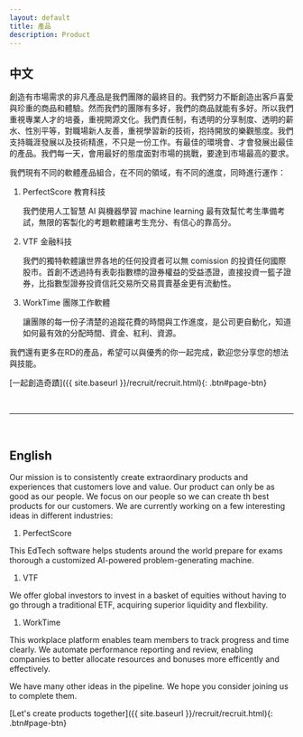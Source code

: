 ```yaml
---
layout: default
title: 產品
description: Product
---
```


## 中文

創造有市場需求的非凡產品是我們團隊的最終目的。我們努力不斷創造出客戶喜愛與珍重的商品和體驗。然而我們的團隊有多好，我們的商品就能有多好。所以我們重視專業人才的培養，重視開源文化。我們責任制，有透明的分享制度、透明的薪水、性別平等，對職場新人友善，重視學習新的技術，抱持開放的樂觀態度。我們支持職涯發展以及技術精進，不只是一份工作。有最佳的環境會、才會發展出最佳的產品。我們每一天，會用最好的態度面對市場的挑戰，要達到市場最高的要求。

我們現有不同的軟體產品組合，在不同的領域，有不同的進度，同時進行運作：

1. PerfectScore 教育科技

	我們使用人工智慧 AI 與機器學習 machine learning 最有效幫忙考生準備考試，無限的客製化的考題軟體讓考生充分、有信心的靠高分。

2. VTF 金融科技

	我們的獨特軟體讓世界各地的任何投資者可以無 comission 的投資任何國際股市。首創不透過持有表彰指數標的證券權益的受益憑證，直接投資一籃子證券，比指數型證券投資信託交易所交易買賣基金更有流動性。

3. WorkTime 團隊工作軟體

	讓團隊的每一份子清楚的追蹤花費的時間與工作進度，是公司更自動化，知道如何最有效的分配時間、資金、紅利、資源。


我們還有更多在RD的產品，希望可以與優秀的你一起完成，歡迎您分享您的想法與技能。


[一起創造奇蹟]({{ site.baseurl }}/recruit/recruit.html){: .btn#page-btn}


<br>

---

<br>

## English

Our mission is to consistently create extraordinary products and experiences that customers love and value. Our product can only be as good as our people. We focus on our people so we can create th best products for our customers. We are currently working on a few interesting ideas in different industries:

1. PerfectScore

This EdTech software helps students around the world prepare for exams thorough a customized AI-powered problem-generating machine.

1. VTF

We offer global investors to invest in a basket of equities without having to go through a traditional ETF, acquiring superior liquidity and flexbility.

1. WorkTime

This workplace platform enables team members to track progress and time clearly. We automate performance reporting and review, enabling companies to better allocate resources and bonuses more efficently and effectively. 


We have many other ideas in the pipeline. We hope you consider joining us to complete them.


[Let's create products together]({{ site.baseurl }}/recruit/recruit.html){: .btn#page-btn}